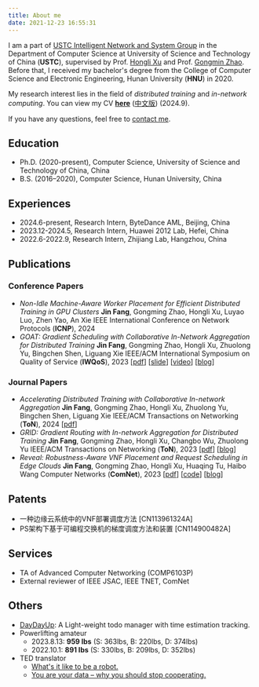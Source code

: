 ```yaml
---
title: About me
date: 2021-12-23 16:55:31
---
```


I am a part of [USTC Intelligent Network and System Group](https://int-ustc.github.io/index.html) in the Department of Computer Science at University of Science and Technology of China (**USTC**), supervised by Prof. [Hongli Xu](http://staff.ustc.edu.cn/~xuhongli/) and Prof. [Gongmin Zhao](https://gmzhao-ustc.github.io/). Before that, I received my bachelor's degree from the College of Computer Science and Electronic Engineering, Hunan University (**HNU**) in 2020.

My research interest lies in the field of *distributed training* and *in-network computing*. You can view my CV [**here**](../pdf/resume.pdf) ([中文版](../pdf/resume-zh.pdf)) (2024.9).

If you have any questions, feel free to <a href="mailto:Fangjin98@outlook.com">contact me</a>.

## Education

- Ph.D. (2020-present), Computer Science, University of Science and Technology of China, China
- B.S. (2016–2020), Computer Science, Hunan University, China

## Experiences

- 2024.6-present, Research Intern, ByteDance AML, Beijing, China
- 2023.12-2024.5, Research Intern, Huawei 2012 Lab, Hefei, China
- 2022.6-2022.9, Research Intern, Zhijiang Lab, Hangzhou, China

## Publications

### Conference Papers

- *Non-Idle Machine-Aware Worker Placement for Efficient Distributed Training in GPU Clusters* 
  **Jin Fang**, Gongming Zhao, Hongli Xu, Luyao Luo, Zhen Yao, An Xie
  IEEE International Conference on Network Protocols (**ICNP**), 2024
- *GOAT: Gradient Scheduling with Collaborative In-Network Aggregation for Distributed Training* 
  **Jin Fang**, Gongming Zhao, Hongli Xu, Zhuolong Yu, Bingchen Shen, Liguang Xie
  IEEE/ACM International Symposium on Quality of Service (**IWQoS**), 2023
  [[pdf](../pdf/goat.pdf)] [[slide](../pdf/goat-slide.pdf)] [[video](https://youtu.be/aYkok2JVDqk)] [[blog](/2022/12/02/goat/)]

### Journal Papers

- *Accelerating Distributed Training with Collaborative In-network Aggregation*
  **Jin Fang**, Gongming Zhao, Hongli Xu, Zhuolong Yu, Bingchen Shen, Liguang Xie
  IEEE/ACM Transactions on Networking (**ToN**), 2024
  [[pdf](../pdf/goat-ton.pdf)]
- *GRID: Gradient Routing with In-network Aggregation for Distributed Training* 
  **Jin Fang**, Gongming Zhao, Hongli Xu, Changbo Wu, Zhuolong Yu
  IEEE/ACM Transactions on Networking (**ToN**), 2023
  [[pdf](../pdf/grid.pdf)] [[blog](/2022/08/25/grid/)]
- *Reveal: Robustness-Aware VNF Placement and Request Scheduling in Edge Clouds* 
  **Jin Fang**, Gongming Zhao, Hongli Xu, Huaqing Tu, Haibo Wang
  Computer Networks (**ComNet**), 2023
  [[pdf](../pdf/reveal.pdf)] [[code](https://github.com/Fangjin98/reveal-src)] [[blog](/2021/08/01/reveal/)]

## Patents

- 一种边缘云系统中的VNF部署调度方法 [CN113961324A]
- PS架构下基于可编程交换机的梯度调度方法和装置 [CN114900482A]

## Services

- TA of Advanced Computer Networking (COMP6103P)
- External reviewer of IEEE JSAC, IEEE TNET, ComNet

## Others

- [DayDayUp](https://github.com/Fangjin98/daydayup): A Light-weight todo manager with time estimation tracking.
- Powerlifting amateur
  - 2023.8.13: **959 lbs** (S: 363lbs, B: 220lbs, D: 374lbs)
  - 2022.10.1: **891 lbs** (S: 330lbs, B: 209lbs, D: 352lbs)
- TED translator
  - [What's it like to be a robot.](https://www.ted.com/talks/leila_takayama_what_s_it_like_to_be_a_robot#t-2616)
  - [You are your data – why you should stop cooperating.](https://www.youtube.com/watch?v=uG7kmUomXog)
